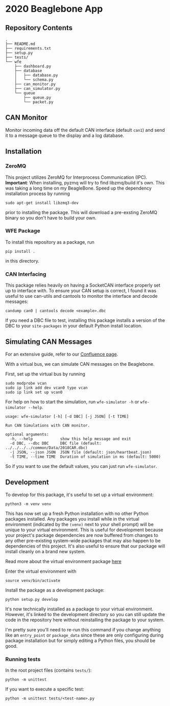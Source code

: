 # 2020 Beaglebone App

## Repository Contents

```
.
├── README.md
├── requirements.txt
├── setup.py
├── tests/
└── wfe
    ├── dashboard.py
    ├── database
    │   ├── database.py
    │   └── schema.py
    ├── can_monitor.py
    ├── can_simulator.py
    └── queue
        ├── queue.py
        └── packet.py
```

## CAN Monitor

Monitor incoming data off the default CAN interface (default `can1`) and send
it to a message queue to the display and a log database. 

## Installation

### ZeroMQ
This project utilizes ZeroMQ for Interprocess Communication (IPC).
**Important**: When installing, pyzmq will try to find libzmq/build it's own.
This was taking a long time on my BeagleBone. Speed up the dependency
installation process by running

```
sudo apt-get install libzmq3-dev
```

prior to installing the package. This will download a pre-exsting ZeroMQ
binary so you don't have to build your own.

### WFE Package
To install this repository as a package, run

```
pip install .
```

in this directory.

### CAN Interfacing

This package relies heavily on having a SocketCAN interface properly set up
to interface with. To ensure your CAN setup is correct, I found it was useful
to use can-utils and cantools to monitor the interface and decode messages: 

```
candump can0 | cantools decode <example>.dbc
```

If you need a DBC file to test, installing this package installs a version of
the DBC to your `site-packages` in your default Python install location.

## Simulating CAN Messages

For an extensive guide, refer to our [Confluence page](
https://wiki.uwaterloo.ca/display/FESW/Simulation+of+CAN+Messages).

With a virtual bus, we can simulate CAN messages on the Beaglebone.

First, set up the virtual bus by running

```
sudo modprobe vcan
sudo ip link add dev vcan0 type vcan
sudo ip link set up vcan0
```

For help on how to start the simulation, run `wfe-simulator -h` or
`wfe-simulator --help`.

```
usage: wfe-simulator [-h] [-d DBC] [-j JSON] [-t TIME]

Run CAN Simulations with CAN monitor.

optional arguments:
  -h, --help            show this help message and exit
  -d DBC, --dbc DBC     DBC file (default: ../../../../common/Data/2018CAR.dbc)
  -j JSON, --json JSON  JSON file (default: json/heartbeat.json)
  -t TIME, --time TIME  Duration of simulation in ms (default: 5000)
```

So if you want to use the default values, you can just run `wfe-simulator`.

## Development

To develop for this package, it's useful to set up a virtual environment:

```
python3 -m venv venv
```

This has now set up a fresh Python installation with no other Python packages
installed. Any packages you install while in the virtual environment
(indicated by the `(venv)` next to your shell prompt) will be unique to your
virtual environment. This is useful for development because your project's
package dependencies are now buffered from changes to any other pre-existing
system-wide packages that may also happen to be dependencies of this project.
It's also useful to ensure that our package will install cleanly on a brand
new system.

Read more about the virtual environment package [here](
https://docs.python.org/3/tutorial/venv.html)

Enter the virtual environment with

```
source venv/bin/activate
```

Install the package as a development package:

```
python setup.py develop
```

It's now technically installed as a package to your virtual environment.
However, it's linked to the development directory so you can still update the
code in the repository here without reinstalling the package to your system.

I'm pretty sure you'll need to re-run this command if you change anything like
an `entry_point` or `package_data` since these are only configuring during
package installation but for simply editing a Python files, you should be
good.

### Running tests

In the root project files (contains `tests/`):

```
python -m unittest
```

If you want to execute a specific test:

```
python -m unittest tests/<test-name>.py
```
